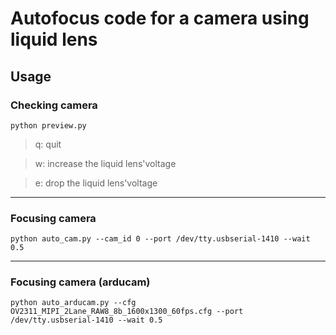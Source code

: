 # Autofocus code for a camera using liquid lens


## Usage

### Checking camera
```
python preview.py
```
> q: quit 

> w: increase the liquid lens'voltage

> e: drop the liquid lens'voltage

---
### Focusing camera
```
python auto_cam.py --cam_id 0 --port /dev/tty.usbserial-1410 --wait 0.5
```

---
### Focusing camera (arducam)
```
python auto_arducam.py --cfg OV2311_MIPI_2Lane_RAW8_8b_1600x1300_60fps.cfg --port /dev/tty.usbserial-1410 --wait 0.5
```
